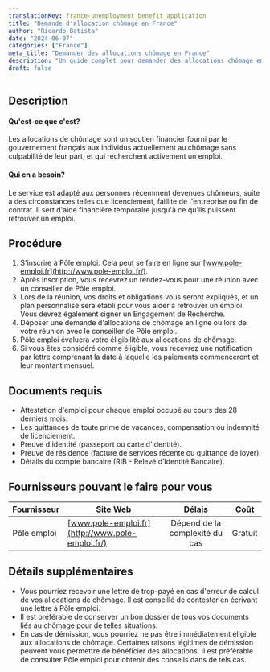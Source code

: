 ```yaml
---
translationKey: france-unemployment_benefit_application
title: "Demande d'allocation chômage en France"
author: "Ricardo Batista"
date: "2024-06-07"
categories: ["France"]
meta_title: "Demander des allocations chômage en France"
description: "Un guide complet pour demander des allocations chômage en France, y compris les documents requis et les étapes à suivre."
draft: false
---
```


## Description
#### Qu'est-ce que c'est?
Les allocations de chômage sont un soutien financier fourni par le gouvernement français aux individus actuellement au chômage sans culpabilité de leur part, et qui recherchent activement un emploi.

#### Qui en a besoin?
Le service est adapté aux personnes récemment devenues chômeurs, suite à des circonstances telles que licenciement, faillite de l'entreprise ou fin de contrat. Il sert d'aide financière temporaire jusqu'à ce qu'ils puissent retrouver un emploi.

## Procédure

1. S'inscrire à Pôle emploi. Cela peut se faire en ligne sur [www.pole-emploi.fr](http://www.pole-emploi.fr/).
2. Après inscription, vous recevrez un rendez-vous pour une réunion avec un conseiller de Pôle emploi.
3. Lors de la réunion, vos droits et obligations vous seront expliqués, et un plan personnalisé sera établi pour vous aider à retrouver un emploi. Vous devrez également signer un Engagement de Recherche.
4. Déposer une demande d'allocations de chômage en ligne ou lors de votre réunion avec le conseiller de Pôle emploi.
5. Pôle emploi évaluera votre éligibilité aux allocations de chômage.
6. Si vous êtes considéré comme éligible, vous recevrez une notification par lettre comprenant la date à laquelle les paiements commenceront et leur montant mensuel.

## Documents requis

- Attestation d'emploi pour chaque emploi occupé au cours des 28 derniers mois.
- Les quittances de toute prime de vacances, compensation ou indemnité de licenciement.
- Preuve d'identité (passeport ou carte d'identité).
- Preuve de résidence (facture de services récente ou quittance de loyer).
- Détails du compte bancaire (RIB - Relevé d’Identité Bancaire).

## Fournisseurs pouvant le faire pour vous

| Fournisseur     |     Site Web     |     Délais    |       Coût      |
| --------------- | --------------- |  :-------------: | :-------------: |
| Pôle emploi      |  [www.pole-emploi.fr](http://www.pole-emploi.fr/)       |   Dépend de la complexité du cas   |    Gratuit    |

## Détails supplémentaires

- Vous pourriez recevoir une lettre de trop-payé en cas d'erreur de calcul de vos allocations de chômage. Il est conseillé de contester en écrivant une lettre à Pôle emploi.
- Il est préférable de conserver un bon dossier de tous vos documents liés au chômage pour de telles situations.
- En cas de démission, vous pourriez ne pas être immédiatement éligible aux allocations de chômage. Certaines raisons légitimes de démission peuvent vous permettre de bénéficier des allocations. Il est préférable de consulter Pôle emploi pour obtenir des conseils dans de tels cas.